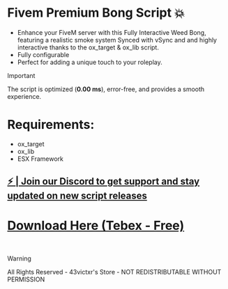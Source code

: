 # Fivem Premium Bong Script :boom:

* Enhance your FiveM server with this Fully Interactive Weed Bong, featuring a realistic smoke system Synced with vSync and and highly interactive thanks to the ox_target & ox_lib script.
* Fully configurable
*  Perfect for adding a unique touch to your roleplay.

> [!IMPORTANT]
> The script is optimized (**0.00 ms**), error-free, and provides a smooth experience. 


# Requirements:
- ox_target
- ox_lib
- ESX  Framework

## [⚡ | Join our Discord to get support and stay updated on new script releases](https://discord.gg/2T4mNuRkfu)
# [Download Here (Tebex - Free)](https://scripts.astrolnodes.net/package/6742360)

‎
> [!WARNING]
All Rights Reserved - 43victxr's Store - NOT REDISTRIBUTABLE WITHOUT PERMISSION
